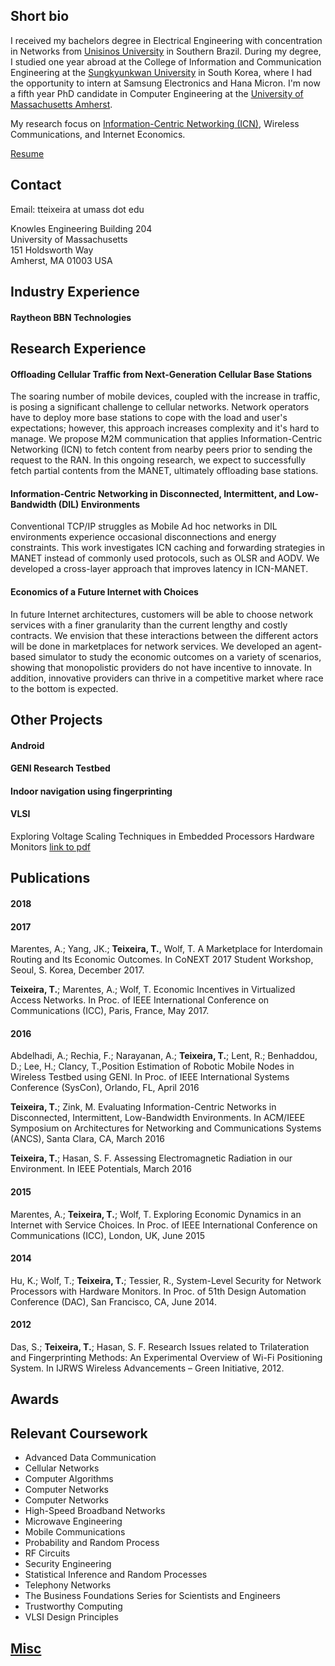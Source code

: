 ## Short bio
I received my bachelors degree in Electrical Engineering with concentration in Networks from [Unisinos University](www.unisinos.br/) in Southern Brazil. During my degree, I studied one year abroad at the College of Information and Communication Engineering at the [Sungkyunkwan University](www.skku.edu/) in South Korea, where I had the opportunity to intern at Samsung Electronics and Hana Micron. I'm now a fifth year PhD candidate in Computer Engineering at the [University of Massachusetts Amherst](www.umass.edu).

My research focus on [Information-Centric Networking (ICN)](https://trac.ietf.org/trac/irtf/wiki/icnrg), Wireless Communications, and Internet Economics.

[Resume](https://people.umass.edu/tteixeira/ThiagoTeixeira_2018-02.pdf)

## Contact
Email: tteixeira at umass dot edu

Knowles Engineering Building 204<br/>
University of Massachusetts<br/>
151 Holdsworth Way<br/>
Amherst, MA 01003 USA

## Industry Experience
#### Raytheon BBN Technologies


## Research Experience
#### Offloading Cellular Traffic from Next-Generation Cellular Base Stations
The soaring number of mobile devices, coupled with the increase in traffic, is posing a significant challenge to cellular networks. Network operators have to deploy more base stations to cope with the load and user's expectations; however, this approach increases complexity and it's hard to manage. We propose M2M communication that applies Information-Centric Networking (ICN) to fetch content from nearby peers prior to sending the request to the RAN. In this ongoing research, we expect to successfully fetch partial contents from the MANET, ultimately offloading base stations.

#### Information-Centric Networking in Disconnected, Intermittent, and Low-Bandwidth (DIL) Environments
Conventional TCP/IP struggles as Mobile Ad hoc networks in DIL environments experience occasional disconnections and energy constraints. This work investigates ICN caching and forwarding strategies in MANET instead of commonly used protocols, such as OLSR and AODV. We developed a cross-layer approach that improves latency in ICN-MANET.

#### Economics of a Future Internet with Choices
In future Internet architectures, customers will be able to choose network services with a finer granularity than the current lengthy and costly contracts. We envision that these interactions between the different actors will be done in marketplaces for network services. We developed an agent-based simulator to study the economic outcomes on a variety of scenarios, showing that monopolistic providers do not have incentive to innovate. In addition, innovative providers can thrive in a competitive market where race to the bottom is expected.

## Other Projects
#### Android

#### GENI Research Testbed

#### Indoor navigation using fingerprinting

#### VLSI
Exploring Voltage Scaling Techniques in Embedded Processors Hardware Monitors [link to pdf](https://people.umass.edu/tteixeira/vlsi_Finalreport.pdf)

## Publications
#### 2018
#### 2017
Marentes, A.; Yang, JK.; **Teixeira, T.**, Wolf, T. A Marketplace for Interdomain Routing and Its Economic Outcomes. In CoNEXT 2017 Student Workshop, Seoul, S. Korea, December 2017.

**Teixeira, T.**; Marentes, A.; Wolf, T. Economic Incentives in Virtualized Access Networks. In Proc. of IEEE International Conference on Communications (ICC), Paris, France, May 2017.
#### 2016
Abdelhadi, A.; Rechia, F.; Narayanan, A.; **Teixeira, T.**; Lent, R.; Benhaddou, D.; Lee, H.; Clancy, T.,Position Estimation of Robotic Mobile Nodes in Wireless Testbed using GENI. In Proc. of IEEE International Systems Conference (SysCon), Orlando, FL, April 2016

**Teixeira, T.**; Zink, M. Evaluating Information-Centric Networks in Disconnected, Intermittent, Low-Bandwidth Environments. In ACM/IEEE Symposium on Architectures for Networking and Communications Systems (ANCS), Santa Clara, CA, March 2016

**Teixeira, T.**; Hasan, S. F. Assessing Electromagnetic Radiation in our Environment. In IEEE Potentials, March 2016 

#### 2015
Marentes, A.; **Teixeira, T.**; Wolf, T. Exploring Economic Dynamics in an Internet with Service Choices. In Proc. of IEEE International Conference on Communications (ICC), London, UK, June 2015 

#### 2014
Hu, K.; Wolf, T.; **Teixeira, T.**; Tessier, R., System-Level Security for Network Processors with Hardware Monitors. In Proc. of 51th Design Automation Conference (DAC), San Francisco, CA, June 2014.

#### 2012
Das, S.; **Teixeira, T.**; Hasan, S. F. Research Issues related to Trilateration and Fingerprinting Methods: An Experimental Overview of Wi-Fi Positioning System. In IJRWS Wireless Advancements – Green Initiative, 2012.

## Awards


## Relevant Coursework
* Advanced Data Communication
* Cellular Networks
* Computer Algorithms
* Computer Networks
* Computer Networks
* High-Speed Broadband Networks
* Microwave Engineering
* Mobile Communications
* Probability and Random Process
* RF Circuits
* Security Engineering
* Statistical Inference and Random Processes
* Telephony Networks
* The Business Foundations Series for Scientists and Engineers
* Trustworthy Computing
* VLSI Design Principles

## [Misc](./misc.md)
